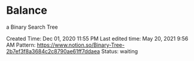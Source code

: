 # Balance
  a Binary Search Tree

Created Time: Dec 01, 2020 11:55 PM
Last edited time: May 20, 2021 9:56 AM
Pattern: https://www.notion.so/Binary-Tree-2b7ef3f8a3684c2c8790ae61ff7ddaea
Status: waiting